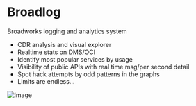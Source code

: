 # Broadlog
Broadworks logging and analytics system

* CDR analysis and visual explorer
* Realtime stats on DMS/OCI
* Identify most popular services by usage
* Visibility of public APIs with real time msg/per second detail
* Spot hack attempts by odd patterns in the graphs
* Limits are endless...

![Image](http://luke.beer/broadlog.png?raw=true)
